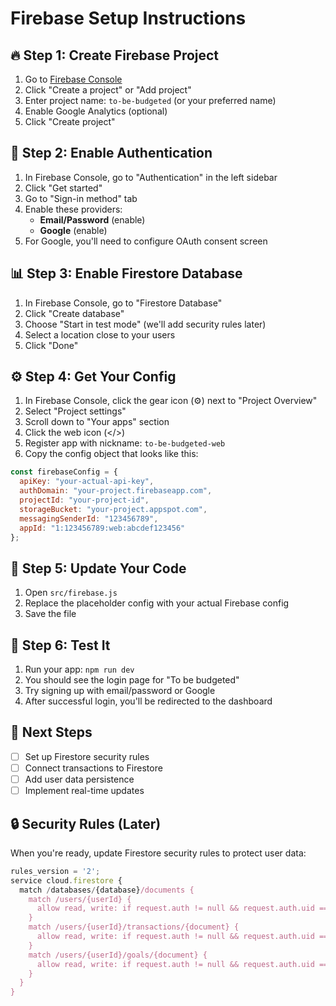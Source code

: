 # Firebase Setup Instructions

## 🔥 **Step 1: Create Firebase Project**

1. Go to [Firebase Console](https://console.firebase.google.com/)
2. Click "Create a project" or "Add project"
3. Enter project name: `to-be-budgeted` (or your preferred name)
4. Enable Google Analytics (optional)
5. Click "Create project"

## 🔐 **Step 2: Enable Authentication**

1. In Firebase Console, go to "Authentication" in the left sidebar
2. Click "Get started"
3. Go to "Sign-in method" tab
4. Enable these providers:
   - **Email/Password** (enable)
   - **Google** (enable)
5. For Google, you'll need to configure OAuth consent screen

## 📊 **Step 3: Enable Firestore Database**

1. In Firebase Console, go to "Firestore Database"
2. Click "Create database"
3. Choose "Start in test mode" (we'll add security rules later)
4. Select a location close to your users
5. Click "Done"

## ⚙️ **Step 4: Get Your Config**

1. In Firebase Console, click the gear icon (⚙️) next to "Project Overview"
2. Select "Project settings"
3. Scroll down to "Your apps" section
4. Click the web icon (</>)
5. Register app with nickname: `to-be-budgeted-web`
6. Copy the config object that looks like this:

```javascript
const firebaseConfig = {
  apiKey: "your-actual-api-key",
  authDomain: "your-project.firebaseapp.com",
  projectId: "your-project-id",
  storageBucket: "your-project.appspot.com",
  messagingSenderId: "123456789",
  appId: "1:123456789:web:abcdef123456"
};
```

## 🔧 **Step 5: Update Your Code**

1. Open `src/firebase.js`
2. Replace the placeholder config with your actual Firebase config
3. Save the file

## 🚀 **Step 6: Test It**

1. Run your app: `npm run dev`
2. You should see the login page for "To be budgeted"
3. Try signing up with email/password or Google
4. After successful login, you'll be redirected to the dashboard

## 📝 **Next Steps**

- [ ] Set up Firestore security rules
- [ ] Connect transactions to Firestore
- [ ] Add user data persistence
- [ ] Implement real-time updates

## 🔒 **Security Rules (Later)**

When you're ready, update Firestore security rules to protect user data:

```javascript
rules_version = '2';
service cloud.firestore {
  match /databases/{database}/documents {
    match /users/{userId} {
      allow read, write: if request.auth != null && request.auth.uid == userId;
    }
    match /users/{userId}/transactions/{document} {
      allow read, write: if request.auth != null && request.auth.uid == userId;
    }
    match /users/{userId}/goals/{document} {
      allow read, write: if request.auth != null && request.auth.uid == userId;
    }
  }
}
``` 